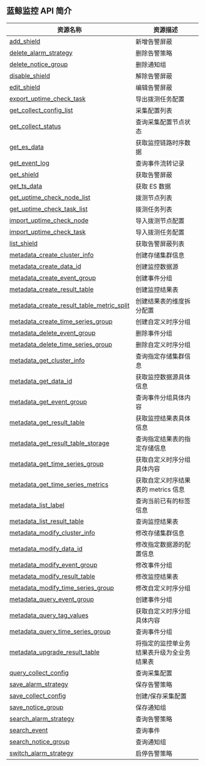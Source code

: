 ## 蓝鲸监控 API 简介

|资源名称|资源描述|
|---|---|
| [add_shield](./add_shield.md)|新增告警屏蔽|
| [delete_alarm_strategy](./delete_alarm_strategy.md)|删除告警策略|
| [delete_notice_group](./delete_notice_group.md)|删除通知组|
| [disable_shield](./disable_shield.md)|解除告警屏蔽|
| [edit_shield](./edit_shield.md)|编辑告警屏蔽|
| [export_uptime_check_task](./export_uptime_check_task.md)|导出拨测任务配置|
| [get_collect_config_list](./get_collect_config_list.md)|采集配置列表|
| [get_collect_status](./get_collect_status.md)|查询采集配置节点状态|
| [get_es_data](./get_es_data.md)|获取监控链路时序数据|
| [get_event_log](./get_event_log.md)|查询事件流转记录|
| [get_shield](./get_shield.md)|获取告警屏蔽|
| [get_ts_data](./get_ts_data.md)|获取 ES 数据|
| [get_uptime_check_node_list](./get_uptime_check_node_list.md)|拨测节点列表|
| [get_uptime_check_task_list](./get_uptime_check_task_list.md)|拨测任务列表|
| [import_uptime_check_node](./import_uptime_check_node.md)|导入拨测节点配置|
| [import_uptime_check_task](./import_uptime_check_task.md)|导入拨测任务配置|
| [list_shield](./list_shield.md)|获取告警屏蔽列表|
| [metadata_create_cluster_info](./metadata_create_cluster_info.md)|创建存储集群信息|
| [metadata_create_data_id](./metadata_create_data_id.md)|创建监控数据源|
| [metadata_create_event_group](./metadata_create_event_group.md)|创建事件分组|
| [metadata_create_result_table](./metadata_create_result_table.md)|创建监控结果表|
| [metadata_create_result_table_metric_split](./metadata_create_result_table_metric_split.md)|创建结果表的维度拆分配置|
| [metadata_create_time_series_group](./metadata_create_time_series_group.md)|创建自定义时序分组|
| [metadata_delete_event_group](./metadata_delete_event_group.md)|删除事件分组|
| [metadata_delete_time_series_group](./metadata_delete_time_series_group.md)|删除自定义时序分组|
| [metadata_get_cluster_info](./metadata_get_cluster_info.md)|查询指定存储集群信息|
| [metadata_get_data_id](./metadata_get_data_id.md)|获取监控数据源具体信息|
| [metadata_get_event_group](./metadata_get_event_group.md)|查询事件分组具体内容|
| [metadata_get_result_table](./metadata_get_result_table.md)|获取监控结果表具体信息|
| [metadata_get_result_table_storage](./metadata_get_result_table_storage.md)|查询指定结果表的指定存储信息|
| [metadata_get_time_series_group](./metadata_get_time_series_group.md)|获取自定义时序分组具体内容|
| [metadata_get_time_series_metrics](./metadata_get_time_series_metrics.md)|获取自定义时序结果表的 metrics 信息|
| [metadata_list_label](./metadata_list_label.md)|查询当前已有的标签信息|
| [metadata_list_result_table](./metadata_list_result_table.md)|查询监控结果表|
| [metadata_modify_cluster_info](./metadata_modify_cluster_info.md)|修改存储集群信息|
| [metadata_modify_data_id](./metadata_modify_data_id.md)|修改指定数据源的配置信息|
| [metadata_modify_event_group](./metadata_modify_event_group.md)|修改事件分组|
| [metadata_modify_result_table](./metadata_modify_result_table.md)|修改监控结果表|
| [metadata_modify_time_series_group](./metadata_modify_time_series_group.md)|修改自定义时序分组|
| [metadata_query_event_group](./metadata_query_event_group.md)|创建事件分组|
| [metadata_query_tag_values](./metadata_query_tag_values.md)|获取自定义时序分组具体内容|
| [metadata_query_time_series_group](./metadata_query_time_series_group.md)|查询事件分组|
| [metadata_upgrade_result_table](./metadata_upgrade_result_table.md)|将指定的监控单业务结果表升级为全业务结果表|
| [query_collect_config](./query_collect_config.md)|查询采集配置|
| [save_alarm_strategy](./save_alarm_strategy.md)|保存告警策略|
| [save_collect_config](./save_collect_config.md)|创建/保存采集配置|
| [save_notice_group](./save_notice_group.md)|保存通知组|
| [search_alarm_strategy](./search_alarm_strategy.md)|查询告警策略|
| [search_event](./search_event.md)|查询事件|
| [search_notice_group](./search_notice_group.md)|查询通知组|
| [switch_alarm_strategy](./switch_alarm_strategy.md)|启停告警策略|

